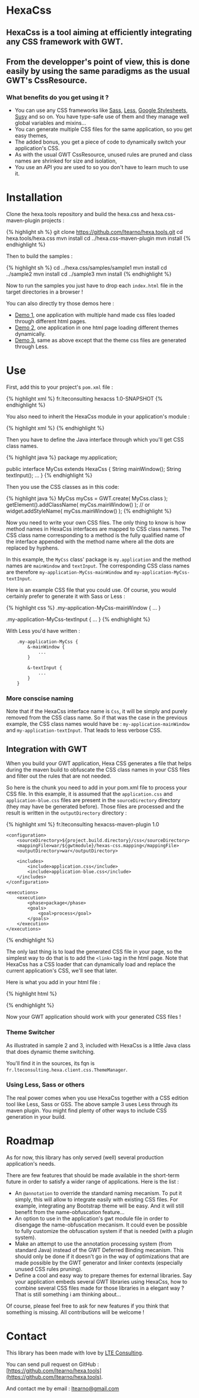 # HexaCss

## HexaCss is a tool aiming at efficiently integrating any CSS framework with GWT. 

## From the developper's point of view, this is done easily by using the same paradigms as the usual GWT's CssResource.

### What benefits do you get using it ?

- You can use any CSS frameworks like [Sass](http://sass-lang.com/), [Less](http://lesscss.org/), [Google Stylesheets](https://code.google.com/p/closure-stylesheets/), [Susy](http://susy.oddbird.net/) and so on. You have type-safe use of them and they manage well global variables and mixins...
- You can generate multiple CSS files for the same application, so you get easy themes,
- The added bonus, you get a piece of code to dynamically switch your application's CSS.
- As with the usual GWT CssResource, unused rules are pruned and class names are shrinked for size and isolation,
- You use an API you are used to so you don't have to learn much to use it.


# Installation

Clone the hexa.tools repository and build the hexa.css and hexa.css-maven-plugin projects :

{% highlight sh %}
git clone https://github.com/ltearno/hexa.tools.git
cd hexa.tools/hexa.css
mvn install
cd ../hexa.css-maven-plugin
mvn install
{% endhighlight %}

Then to build the samples :

{% highlight sh %}
cd ../hexa.css/samples/sample1
mvn install
cd ../sample2
mvn install
cd ../sample3
mvn install
{% endhighlight %}

Now to run the samples you just have to drop each `index.html` file in the target directories in a browser !

You can also directly try those demos here :

- [Demo 1](demo/sample1/index.html), one application with multiple hand made css files loaded through different html pages.
- [Demo 2](demo/sample2/index.html), one application in one html page loading different themes dynamically.
- [Demo 3](demo/sample3/index.html), same as above except that the theme css files are generated through Less.


# Use

First, add this to your project's `pom.xml` file :

{% highlight xml %}
<dependency>
    <groupId>fr.lteconsulting</groupId>
    <artifactId>hexacss</artifactId>
    <version>1.0-SNAPSHOT</version>
<dependency>
{% endhighlight %}

You also need to inherit the HexaCss module in your application's module :

{% highlight xml %}
<inherits src="fr.lteconsulting.hexa.HexaCss"/>
{% endhighlight %}

Then you have to define the Java interface through which you'll get CSS class names.

{% highlight java %}
package my.application;

public interface MyCss extends HexaCss
{
    String mainWindow();
    String textInput();
    ...
}
{% endhighlight %}

Then you use the CSS classes as in this code:

{% highlight java %}
MyCss myCss = GWT.create( MyCss.class );
getElement().addClassName( myCss.mainWindow() );
// or
widget.addStyleName( myCss.mainWindow() );
{% endhighlight %}

Now you need to write your own CSS files. The only thing to know is how method names in HexaCss interfaces are mapped to CSS class names. The CSS class name corresponding to a method is the fully qualified name of the interface appended with the method name where all the dots are replaced by hyphens. 

In this example, the `MyCss` class' package is `my.application` and the method names are `mainWindow` and `textInput`. The corresponding CSS class names are therefore `my-application-MyCss-mainWindow` and `my-application-MyCss-textInput`.

Here is an example CSS file that you could use. Of course, you would certainly prefer to generate it with Sass or Less :

{% highlight css %}
.my-application-MyCss-mainWindow {
    ...
}

.my-application-MyCss-textInput {
    ...
}
{% endhighlight %}

With Less you'd have written :

        .my-application-MyCss {
            &-mainWindow {
                ...
            }

            &-textInput {
                ...
            }
        }

### More conscise naming

Note that if the HexaCss interface name is `Css`, it will be simply and purely removed from the CSS class name. So if that was the case in the previous example, the CSS class names would have be : `my-application-mainWindow` and `my-application-textInput`. That leads to less verbose CSS.

## Integration with GWT

When you build your GWT application, Hexa CSS generates a file that helps during the maven build to obfuscate the CSS class names in your CSS files and filter out the rules that are not needed.

So here is the chunk you need to add in your pom.xml file to process your CSS file. In this example, it is assumed that the `application.css` and `application-blue.css` files are present in the `sourceDirectory` directory (they may have be generated before). Those files are processed and the result is written in the `outputDirectory` directory :

{% highlight xml %}
<plugin>
    <groupId>fr.lteconsulting</groupId>
    <artifactId>hexacss-maven-plugin</artifactId>
    <version>1.0</version>

    <configuration>
        <sourceDirectory>${project.build.directory}/css</sourceDirectory>
        <mappingFile>war/${gwtmodule}/hexas-css.mapping</mappingFile>
        <outputDirectory>war</outputDirectory>

        <includes>
            <include>application.css</include>
            <include>application-blue.css</include>
        </includes>
    </configuration>

    <executions>
        <execution>
            <phase>package</phase>
            <goals>
                <goal>process</goal>
            </goals>
        </execution>
    </executions>
</plugin>
{% endhighlight %}

The only last thing is to load the generated CSS file in your page, so the simplest way to do that is to add the `<link>` tag in the html page. Note that HexaCss has a CSS loader that can dynamically load and replace the current application's CSS, we'll see that later.

Here is what you add in your html file :

{% highlight html %}
<link type="text/css" rel="stylesheet" href="application.css">
{% endhighlight %}

Now your GWT application should work with your generated CSS files !


### Theme Switcher

As illustrated in sample 2 and 3, included with HexaCss is a little Java class that does dynamic theme switching.

You'll find it in the sources, its fqn is `fr.lteconsulting.hexa.client.css.ThemeManager`.

### Using Less, Sass or others

The real power comes when you use HexaCss together with a CSS edition tool like Less, Sass or GSS. The above sample 3 uses Less through its maven plugin. You might find plenty of other ways to include CSS generation in your build.









# Roadmap

As for now, this library has only served (well) several production application's needs.

There are few features that should be made available in the short-term future in order to satisfy a wider range of applications. Here is the list :

- An `@annotation` to override the standard naming mecanism. To put it simply, this will allow to integrate easily with existing CSS files. For example, integrating any Bootstrap theme will be easy. And it will still benefit from the name-obfuscation feature...
- An option to use in the application's gwt module file in order to disengage the name-obfuscation mecanism. It could even be possible to fully customize the obfuscation system if that is needed (with a plugin system).
- Make an attempt to use the annotation processing system (from standard Java) instead of the GWT Deferred Binding mecanism. This should only be done if it doesn't go in the way of optimizations that are made possible by the GWT generator and linker contexts (especially unused CSS rules pruning).
- Define a cool and easy way to prepare themes for external libraries. Say your application embeds several GWT libraries using HexaCss, how to combine several CSS files made for those libraries in a elegant way ? That is still something i am thinking about...

Of course, please feel free to ask for new features if you think that something is missing. All contributions will be welcome !







# Contact

This library has been made with love by [LTE Consulting](http://www.lteconsulting.fr).

You can send pull request on GitHub : [https://github.com/ltearno/hexa.tools](https://github.com/ltearno/hexa.tools).

And contact me by email : [ltearno@gmail.com](mailto:ltearno@gmail.com)